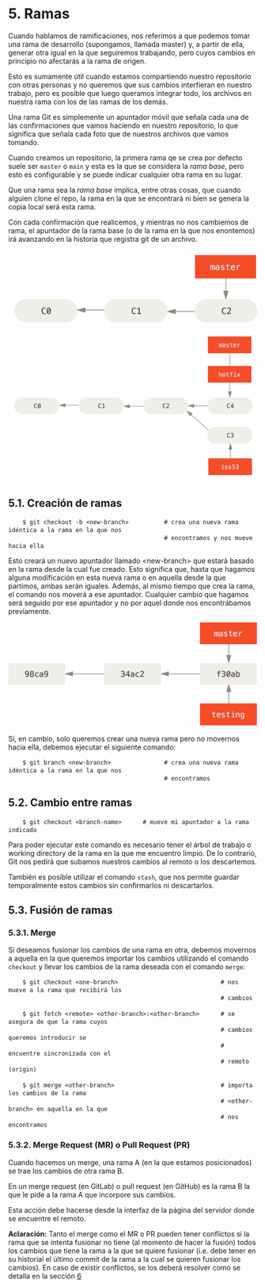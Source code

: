 # 5. Ramas

Cuando hablamos de ramificaciones, nos referimos a que podemos tomar una rama de desarrollo (supongamos, llamada master) y, a partir de ella, generar otra igual en la que seguiremos trabajando, pero cuyos cambios en principio no afectarás a la rama de origen.

Esto es sumamente útil cuando estamos compartiendo nuestro repositorio con otras personas y no queremos que sus cambios interfieran en nuestro trabajo, pero es posible que luego queramos integrar todo, los archivos en nuestra rama con los de las ramas de los demás.

Una rama Git es simplemente un apuntador móvil que señala cada una de las confirmaciones que vamos haciendo en nuestro repositorio, lo que significa que señala cada foto que de nuestros archivos que vamos tomando.

Cuando creamos un repositorio, la primera rama qe se crea por defecto suele ser `master` o `main` y esta es la que se considera la _rama base_, pero esto es configurable y se puede indicar cualquier otra rama en su lugar.

Que una rama sea la _rama base_ implica, entre otras cosas, que cuando alguien clone el repo, la rama en la que se encontrará ni bien se genera la copia local será esta rama.

Con cada confirmación que realicemos, y mientras no nos cambiemos de rama, el apuntador de la rama base (o de la rama en la que nos enontemos) irá avanzando en la historia que registra git de un archivo.

![alt text](./pictures/master.png)

![alt text](./pictures/advance-testing2.png)

## 5.1. Creación de ramas
        
        $ git checkout -b <new-branch>          # crea una nueva rama idéntica a la rama en la que nos
                                                # encontramos y nos mueve hacia ella
    
Esto creará un nuevo apuntador llamado \<new-branch> que estará basado en la rama desde la cual fue creado. Esto significa que, hasta que hagamos alguna modificación en esta nueva rama o en aquella desde la que partimos, ambas serán iguales. 
Además, al mismo tiempo que crea la rama, el comando nos moverá a ese apuntador. Cualquier cambio que hagamos será seguido por ese apuntador y no por aquel donde nos encontrábamos previamente.

![alt text](./pictures/two-branches.png)

Si, en cambio, solo queremos crear una nueva rama pero no movernos hacia ella, debemos ejecutar el siguiente comando:

        $ git branch <new-branch>               # crea una nueva rama idéntica a la rama en la que nos
                                                # encontramos

## 5.2. Cambio entre ramas

        $ git checkout <branch-name>      # mueve mi apuntador a la rama indicada
        
Para poder ejecutar este comando es necesario tener el árbol de trabajo o working directory de la rama en la que me encuentro limpio. De lo contrario, Git nos pedirá que subamos nuestros cambios al remoto o los descartemos. 

También es posible utilizar el comando ```stash```, que nos permite guardar temporalmente estos cambios sin confirmarlos ni descartarlos.

## 5.3. Fusión de ramas

### 5.3.1. Merge

Si deseamos fusionar los cambios de una rama en otra, debemos movernos a aquella en la que queremos importar los cambios utilizando el comando ```checkout``` y llevar los cambios de la rama deseada con el comando ```merge```:

        $ git checkout <one-branch>                             # nos mueve a la rama que recibirá los
                                                                # cambios

        $ git fetch <remote> <other-branch>:<other-branch>      # se asegura de que la rama cuyos
                                                                # cambios queremos introducir se 
                                                                # encuentre sincronizada con el
                                                                # remoto (origin)
        
        $ git merge <other-branch>                              # importa los cambios de la rama 
                                                                # <other-branch> en aquella en la que
                                                                # nos encontramos

### 5.3.2. Merge Request (MR) o Pull Request (PR)

Cuando hacemos un merge, una rama A (en la que estamos posicionados) se trae los cambios de otra rama B.

En un merge request (en GitLab) o pull request (en GitHub) es la rama B la que le pide a la rama A que incorpore sus cambios.

Esta acción debe hacerse desde la interfaz de la página del servidor donde se encuentre el remoto.

**Aclaración:** Tanto el merge como el MR o PR pueden tener conflictos si la rama que se intenta fusionar no tiene (al momento de hacer la fusión) todos los cambios que tiene la rama a la que se quiere fusionar (i.e. debe tener en su historial el último commit de la rama a la cual se quieren fusionar los cambios). En caso de existir conflictos, se los deberá resolver como se detalla en la sección [6](./merge.md)